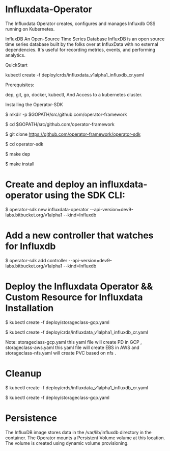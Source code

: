 # Influxdata-Operator

The Influxdata Operator creates, configures and manages Influxdb OSS running on Kubernetes.

InfluxDB
An Open-Source Time Series Database
InfluxDB is an open source time series database built by the folks over at InfluxData with no external dependencies. It's useful for recording metrics, events, and performing analytics.

QuickStart

kubectl create -f deploy/crds/influxdata_v1alpha1_influxdb_cr.yaml

Prerequisites:

dep,
git,
go,
docker,
kubectl,
And Access to a kubernetes cluster.



Installing the Operator-SDK

$ mkdir -p $GOPATH/src/github.com/operator-framework

$ cd $GOPATH/src/github.com/operator-framework

$ git clone https://github.com/operator-framework/operator-sdk

$ cd operator-sdk

$ make dep

$ make install

# Create and deploy an influxdata-operator using the SDK CLI:
$ operator-sdk new influxdata-operator --api-version=dev9-labs.bitbucket.org/v1alpha1 --kind=Influxdb

# Add a new controller that watches for Influxdb
$ operator-sdk add controller  --api-version=dev9-labs.bitbucket.org/v1alpha1 --kind=Influxdb 




# Deploy the Influxdata Operator && Custom Resource for Influxdata Installation
$ kubectl create -f deploy/storageclass-gcp.yaml

$ kubectl create -f deploy/crds/influxdata_v1alpha1_influxdb_cr.yaml

Note: storageclass-gcp.yaml this yaml file will create PD in GCP , storageclass-aws.yaml this yaml file will create EBS in AWS
and storageclass-nfs.yaml will create PVC based on nfs .

# Cleanup
$ kubectl create -f deploy/crds/influxdata_v1alpha1_influxdb_cr.yaml

$ kubectl create -f deploy/storageclass-gcp.yaml


# Persistence
The InfluxDB image stores data in the /var/lib/influxdb directory in the container.
The Operator mounts a Persistent Volume volume at this location. The volume is created using dynamic volume provisioning.
